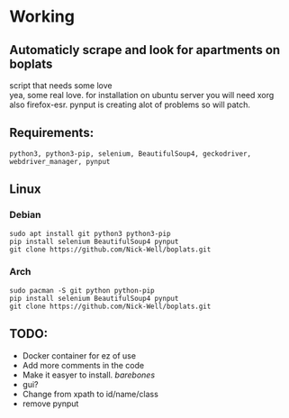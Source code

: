<h1>Working</h1>

<h2>Automaticly scrape and look for apartments on boplats</h2>
<p>
script that needs some love</br>
yea, some real love. for installation on ubuntu server you will need xorg</br>
also firefox-esr. pynput is creating alot of problems so will patch.
</p> 

<h2>Requirements:</h2>

	python3, python3-pip, selenium, BeautifulSoup4, geckodriver, webdriver_manager, pynput

<h2>Linux</h2>
<h3>Debian</h3>

	sudo apt install git python3 python3-pip
	pip install selenium BeautifulSoup4 pynput
	git clone https://github.com/Nick-Well/boplats.git

<h3>Arch</h3>

	sudo pacman -S git python python-pip
	pip install selenium BeautifulSoup4 pynput
	git clone https://github.com/Nick-Well/boplats.git

<h2>TODO:</h2>
<ul>
	<li>Docker container for ez of use</li>
	<li>Add more comments in the code</li>
	<li>Make it easyer to install. <i>barebones</i> </li>
	<li>gui?</li>
	<li>Change from xpath to id/name/class</li>
	<li>remove pynput</li>
</ul>

